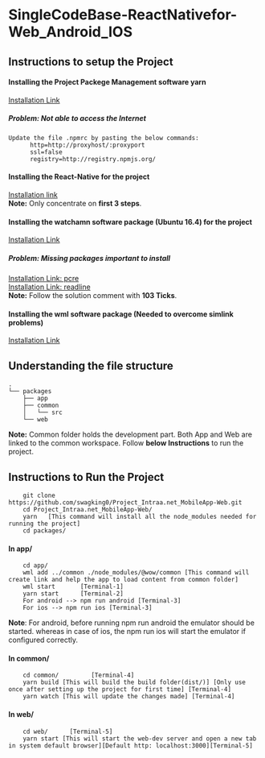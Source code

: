 # SingleCodeBase-ReactNativefor-Web_Android_IOS

## Instructions to setup the Project
#### Installing the Project Packege Management software yarn
   [Installation Link](https://websiteforstudents.com/how-to-install-yarn-packege-management-on-ubuntu-16-04-18-04-18-10/)
##### Problem: Not able to access the Internet
    Update the file .npmrc by pasting the below commands:
          http=http://proxyhost/:proxyport
          ssl=false
          registry=http://registry.npmjs.org/
#### Installing the React-Native for the project
   [Installation link](https://code.likeagirl.io/say-hello-world-using-react-native-in-linux-15955986bc44) <br />
    __Note:__ Only concentrate on __first 3 steps__.

#### Installing the watchamn software package (Ubuntu 16.4) for the project
   [Installation Link](https://medium.com/@vonchristian/how-to-setup-watchman-on-ubuntu-16-04-53196cc0227c)
##### Problem: Missing packages important to install
   [Installation Link: pcre](http://www.linuxfromscratch.org/blfs/view/svn/general/pcre.html) <br />
   [Installation Link: readline](https://stackoverflow.com/questions/23085076/readline-readline-h-file-not-found) <br />
   __Note:__ Follow the solution comment with __103 Ticks__.
   
#### Installing the wml software package (Needed to overcome simlink problems)
   [Installation Link](https://github.com/wix/wml/)
   
## Understanding the file structure
```
.
└── packages
    ├── app 
    ├── common 
    │   └── src 
    └── web 
```
__Note:__ Common folder holds the development part. Both App and Web are linked to the common workspace. Follow __below Instructions__ to run the project.
## Instructions to Run the Project
        git clone https://github.com/swagking0/Project_Intraa.net_MobileApp-Web.git
        cd Project_Intraa.net_MobileApp-Web/
        yarn   [This command will install all the node_modules needed for running the project]
        cd packages/
 #### In app/
        cd app/
        wml add ../common ./node_modules/@wow/common [This command will create link and help the app to load content from common folder]
        wml start       [Terminal-1]
        yarn start      [Terminal-2]
        For android --> npm run android [Terminal-3]
        For ios --> npm run ios [Terminal-3]
  __Note__: For android, before running npm run android the emulator should be started. whereas in case of ios, the npm run ios will start the emulator if configured correctly.
#### In common/
        cd common/         [Terminal-4]
        yarn build [This will build the build folder(dist/)] [Only use once after setting up the project for first time] [Terminal-4]
        yarn watch [This will update the changes made] [Terminal-4]
#### In web/
        cd web/      [Terminal-5]
        yarn start [This will start the web-dev server and open a new tab in system default browser][Default http: localhost:3000][Terminal-5]
        
        
        
